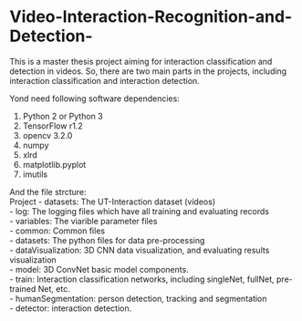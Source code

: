 # Video-Interaction-Recognition-and-Detection-
This is a master thesis project aiming for interaction classification and detection in videos. So, there are two main parts in the projects, including interaction classification and interaction detection.   

Yond need following software dependencies:  
1. Python 2 or Python 3  
2. TensorFlow r1.2  
3. opencv 3.2.0  
4. numpy  
5. xlrd  
6. matplotlib.pyplot  
7. imutils  


And the file strcture:   
Project - datasets:   The UT-Interaction dataset (videos)  
        - log:        The logging files which have all training and evaluating records  
        - variables:  The viarible parameter files  
        - common:     Common files  
        - datasets:   The python files for data pre-processing  
        - dataVisualization: 3D CNN data visualization, and evaluating results visualization  
        - model:      3D ConvNet basic model components.  
        - train:      Interaction classification networks, including singleNet, fullNet, pre-trained Net, etc.  
        - humanSegmentation: person detection, tracking and segmentation  
        - detector:   interaction detection.  
        

